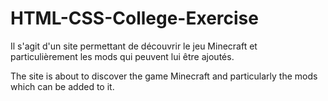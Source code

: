 # HTML-CSS-College-Exercise

Il s'agit d'un site permettant de découvrir le jeu Minecraft et particulièrement les mods qui peuvent lui être ajoutés.

The site is about to discover the game Minecraft and particularly the mods which can be added to it.
